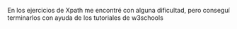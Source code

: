 En los ejercicios de Xpath me encontré con alguna dificultad, pero conseguí terminarlos con ayuda de los tutoriales de w3schools

